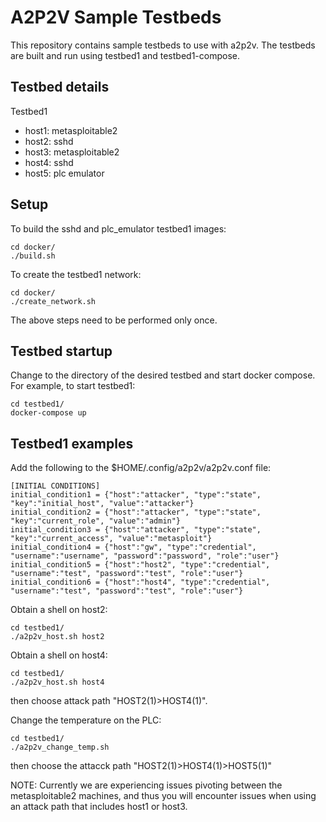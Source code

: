 # A2P2V Sample Testbeds

This repository contains sample testbeds to use with a2p2v.
The testbeds are built and run using testbed1 and testbed1-compose. 

## Testbed details

Testbed1

- host1: metasploitable2
- host2: sshd
- host3: metasploitable2
- host4: sshd
- host5: plc emulator

## Setup

To build the sshd and plc_emulator testbed1 images:

    cd docker/
    ./build.sh

To create the testbed1 network:

    cd docker/
    ./create_network.sh

The above steps need to be performed only once.

## Testbed startup

Change to the directory of the desired testbed and start docker compose.
For example, to start testbed1:

    cd testbed1/
    docker-compose up

## Testbed1 examples

Add the following to the $HOME/.config/a2p2v/a2p2v.conf file:

    [INITIAL CONDITIONS]
    initial_condition1 = {"host":"attacker", "type":"state", "key":"initial_host", "value":"attacker"}
    initial_condition2 = {"host":"attacker", "type":"state", "key":"current_role", "value":"admin"}
    initial_condition3 = {"host":"attacker", "type":"state", "key":"current_access", "value":"metasploit"}
    initial_condition4 = {"host":"gw", "type":"credential", "username":"username", "password":"password", "role":"user"}
    initial_condition5 = {"host":"host2", "type":"credential", "username":"test", "password":"test", "role":"user"}
    initial_condition6 = {"host":"host4", "type":"credential", "username":"test", "password":"test", "role":"user"}
    
Obtain a shell on host2:

    cd testbed1/
    ./a2p2v_host.sh host2

Obtain a shell on host4:

    cd testbed1/
    ./a2p2v_host.sh host4

then choose attack path "HOST2(1)>HOST4(1)".

Change the temperature on the PLC:

    cd testbed1/
    ./a2p2v_change_temp.sh

then choose the attacck path "HOST2(1)>HOST4(1)>HOST5(1)"

NOTE: Currently we are experiencing issues pivoting between the metasploitable2 machines,
and thus you will encounter issues when using an attack path that includes host1 or host3.
